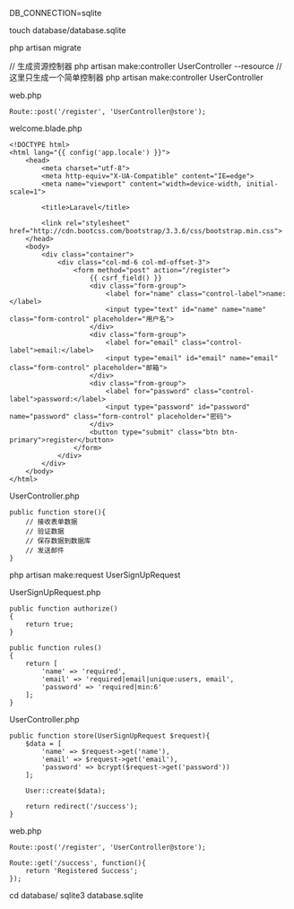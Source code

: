 DB_CONNECTION=sqlite

touch database/database.sqlite

php artisan migrate

// 生成资源控制器
php artisan make:controller UserController --resource
// 这里只生成一个简单控制器
php artisan make:controller UserController

web.php
```
Route::post('/register', 'UserController@store');
```

welcome.blade.php
```
<!DOCTYPE html>
<html lang="{{ config('app.locale') }}">
    <head>
        <meta charset="utf-8">
        <meta http-equiv="X-UA-Compatible" content="IE=edge">
        <meta name="viewport" content="width=device-width, initial-scale=1">

        <title>Laravel</title>

        <link rel="stylesheet" href="http://cdn.bootcss.com/bootstrap/3.3.6/css/bootstrap.min.css">
    </head>
    <body>
        <div class="container">
            <div class="col-md-6 col-md-offset-3">
                <form method="post" action="/register">
                    {{ csrf_field() }}
                    <div class="form-group">
                        <label for="name" class="control-label">name:</label>
                        <input type="text" id="name" name="name" class="form-control" placeholder="用户名">
                    </div>
                    <div class="form-group">
                        <label for="email" class="control-label">email:</label>
                        <input type="email" id="email" name="email" class="form-control" placeholder="邮箱">
                    </div>
                    <div class="from-group">
                        <label for="password" class="control-label">password:</label>
                        <input type="password" id="password" name="password" class="form-control" placeholder="密码">
                    </div>
                    <button type="submit" class="btn btn-primary">register</button>
                </form>
            </div>
        </div>
    </body>
</html>
```

UserController.php
```
public function store(){
    // 接收表单数据
    // 验证数据
    // 保存数据到数据库
    // 发送邮件
}
```

php artisan make:request UserSignUpRequest

UserSignUpRequest.php
```
public function authorize()
{
    return true;
}

public function rules()
{
    return [
        'name' => 'required',
        'email' => 'required|email|unique:users, email',
        'password' => 'required|min:6'
    ];
}
```

UserController.php
```
public function store(UserSignUpRequest $request){
    $data = [
        'name' => $request->get('name'),
        'email' => $request->get('email'),
        'password' => bcrypt($request->get('password'))
    ];

    User::create($data);

    return redirect('/success');
}
```

web.php
```
Route::post('/register', 'UserController@store');

Route::get('/success', function(){
    return 'Registered Success';
});
```


cd database/
sqlite3 database.sqlite



